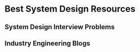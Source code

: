 # Best System Design Resources

## System Design Interview Problems

## Industry Engineering Blogs 
